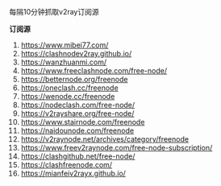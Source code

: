每隔10分钟抓取v2ray订阅源

**订阅源**

1. https://www.mibei77.com/
2. https://clashnodev2ray.github.io/
3. https://wanzhuanmi.com/
4. https://www.freeclashnode.com/free-node/
5. https://betternode.org/freenode
6. https://oneclash.cc/freenode
7. https://wenode.cc/freenode
8. https://nodeclash.com/free-node/
9. https://v2rayshare.org/free-node/
10. https://www.stairnode.com/freenode
11. https://naidounode.com/freenode
12. https://v2raynode.net/archives/category/freenode
13. https://www.freev2raynode.com/free-node-subscription/
14. https://clashgithub.net/free-node/
15. https://clashfreenode.com/
16. https://mianfeiv2rayx.github.io/

